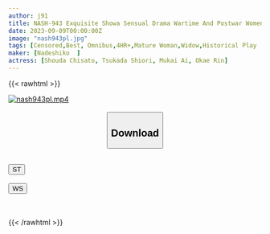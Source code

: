 ```yaml
---
author: j91
title: NASH-943 Exquisite Showa Sensual Drama Wartime And Postwar Women Fleeting And Obscene Sex Story 4 People 4 Hours
date: 2023-09-09T00:00:00Z
image: "nash943pl.jpg"
tags: [Censored,Best, Omnibus,4HR+,Mature Woman,Widow,Historical Play	]
maker: [Nadeshiko  ]
actress: [Shouda Chisato, Tsukada Shiori, Mukai Ai, Okae Rin]
---
```



{{< rawhtml >}}

<div class="video" data-videoid="LpqLbPwXLeuRR68">
    <a href="javascript:;">
        <img src="https://my.j91.asia/posts/nash943pl/nash943pl.jpg" width="WIDTH" height="HEIGHT" alt="nash943pl.mp4" loading="lazy">
    </a>
</div>

<script type="text/javascript" src="https://j91.asia/asset/on-demand-st.js"></script>

<br>
  <link rel="stylesheet" href="https://j91.asia/asset/bs5.css">
  
  <center>
  <button class="btn btn-primary" type="button" data-bs-toggle="collapse" data-bs-target=".multi-collapse" aria-expanded="false" aria-controls="multiCollapseExample1 multiCollapseExample2"><h2>Download</h2></button></center>
</p>
<div class="row">
  <div class="col">
    <div class="collapse multi-collapse" id="multiCollapseExample1">
      <div class="card card-body">
	      	      <br>
<div class="buttons">  
<a href="https://streamtape.to/v/LpqLbPwXLeuRR68"><button class="btn-hover color-3"><i class="fa fa-download"></i> ST</button></a></div>
    </div>
  </div>
</div>
  <div class="col">
    <div class="collapse multi-collapse" id="multiCollapseExample2">
      <div class="card card-body">
	      <br>
<div class="buttons">
    <a href="https://wolfstream.tv/wmtsscizenul"><button class="btn-hover color-9"><i class="fa fa-download"></i> WS</button></a></div>
<br><br>
      </div>
    </div>
  </div>
</div>

{{< /rawhtml >}}